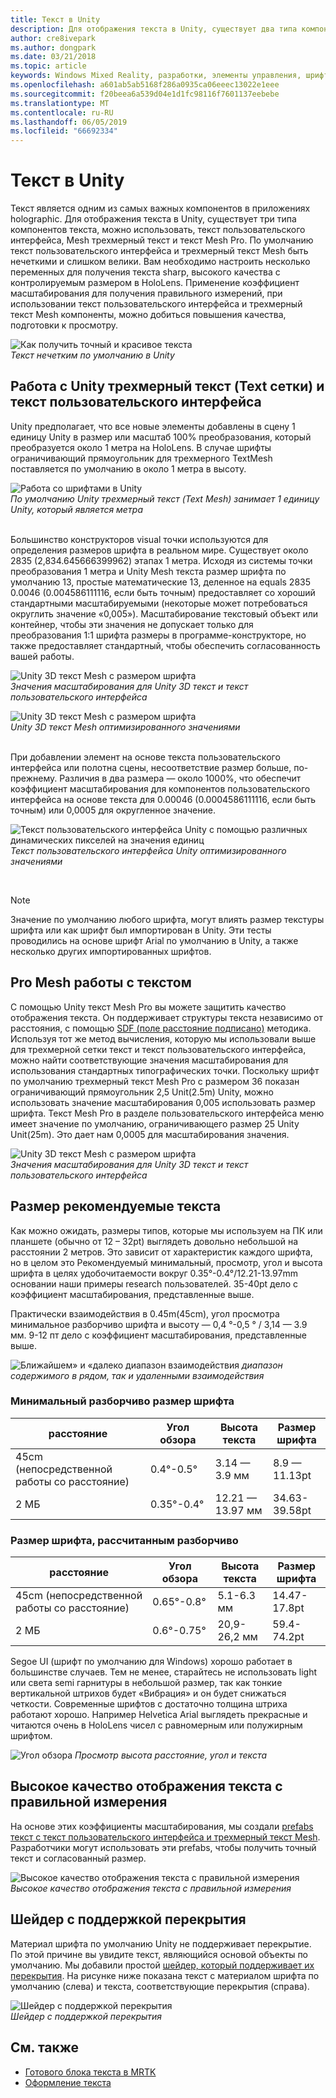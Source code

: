 ```yaml
---
title: Текст в Unity
description: Для отображения текста в Unity, существует два типа компонентов текста, можно использовать, текст пользовательского интерфейса и Mesh трехмерного текста.
author: cre8ivepark
ms.author: dongpark
ms.date: 03/21/2018
ms.topic: article
keywords: Windows Mixed Reality, разработки, элементы управления, шрифта, оформление, пользовательского интерфейса, ux
ms.openlocfilehash: a601ab5ab5168f286a0935ca06eeec13022e1eee
ms.sourcegitcommit: f20beea6a539d04e1d1fc98116f7601137eebebe
ms.translationtype: MT
ms.contentlocale: ru-RU
ms.lasthandoff: 06/05/2019
ms.locfileid: "66692334"
---
```

# <a name="text-in-unity"></a>Текст в Unity

Текст является одним из самых важных компонентов в приложениях holographic. Для отображения текста в Unity, существует три типа компонентов текста, можно использовать, текст пользовательского интерфейса, Mesh трехмерный текст и текст Mesh Pro. По умолчанию текст пользовательского интерфейса и трехмерный текст Mesh быть нечеткими и слишком велики. Вам необходимо настроить несколько переменных для получения текста sharp, высокого качества с контролируемым размером в HoloLens. Применение коэффициент масштабирования для получения правильного измерений, при использовании текст пользовательского интерфейса и трехмерный текст Mesh компоненты, можно добиться повышения качества, подготовки к просмотру.

![Как получить точный и красивое текста](images/hug-text-02-640px.png)<br>
*Текст нечетким по умолчанию в Unity*

## <a name="working-with-unitys-3d-texttext-mesh-and-ui-text"></a>Работа с Unity трехмерный текст (Text сетки) и текст пользовательского интерфейса

Unity предполагает, что все новые элементы добавлены в сцену 1 единицу Unity в размер или масштаб 100% преобразования, который преобразуется около 1 метра на HoloLens. В случае шрифты ограничивающий прямоугольник для трехмерного TextMesh поставляется по умолчанию в около 1 метра в высоту.

![Работа со шрифтами в Unity](images/640px-hug-text-03.png)<br>
*По умолчанию Unity трехмерный текст (Text Mesh) занимает 1 единицу Unity, который является метра*

<br>
Большинство конструкторов visual точки используются для определения размеров шрифта в реальном мире. Существует около 2835 (2,834.645666399962) этапах 1 метра. Исходя из системы точки преобразования 1 метра и Unity Mesh текста размер шрифта по умолчанию 13, простые математические 13, деленное на equals 2835 0.0046 (0.004586111116, если быть точным) предоставляет со хороший стандартными масштабируемыми (некоторые может потребоваться округлить значение «0,005»). Масштабирование текстовый объект или контейнер, чтобы эти значения не допускает только для преобразования 1:1 шрифта размеры в программе-конструкторе, но также предоставляет стандартный, чтобы обеспечить согласованность вашей работы.

![Unity 3D текст Mesh с размером шрифта](images/Text_In_Unity_Measurements1.png)<br>
*Значения масштабирования для Unity 3D текст и текст пользовательского интерфейса*

![Unity 3D текст Mesh с размером шрифта](images/hug-text-05-1000px.png)<br>
*Unity 3D текст Mesh оптимизированного значениями*

<br>
При добавлении элемент на основе текста пользовательского интерфейса или полотна сцены, несоответствие размер больше, по-прежнему. Различия в два размера — около 1000%, что обеспечит коэффициент масштабирования для компонентов пользовательского интерфейса на основе текста для 0.00046 (0.0004586111116, если быть точным) или 0,0005 для округленное значение.

![Текст пользовательского интерфейса Unity с помощью различных динамических пикселей на значения единиц](images/hug-text-04-1000px.png)<br>
*Текст пользовательского интерфейса Unity оптимизированного значениями*

<br>

>[!NOTE]
>Значение по умолчанию любого шрифта, могут влиять размер текстуры шрифта или как шрифт был импортирован в Unity. Эти тесты проводились на основе шрифт Arial по умолчанию в Unity, а также несколько других импортированных шрифтов.

## <a name="working-with-text-mesh-pro"></a>Pro Mesh работы с текстом

С помощью Unity текст Mesh Pro вы можете защитить качество отображения текста. Он поддерживает структуры текста независимо от расстояния, с помощью [SDF (поле расстояние подписано)](https://steamcdn-a.akamaihd.net/apps/valve/2007/SIGGRAPH2007_AlphaTestedMagnification.pdf) методика. Используя тот же метод вычисления, которую мы использовали выше для трехмерной сетки текст и текст пользовательского интерфейса, можно найти соответствующие значения масштабирования для использования стандартных типографических точки. Поскольку шрифт по умолчанию трехмерный текст Mesh Pro с размером 36 показан ограничивающий прямоугольник 2,5 Unit(2.5m) Unity, можно использовать значение масштабирования 0,005 использовать размер шрифта. Текст Mesh Pro в разделе пользовательского интерфейса меню имеет значение по умолчанию, ограничивающего размер 25 Unity Unit(25m). Это дает нам 0,0005 для масштабирования значения.

![Unity 3D текст Mesh с размером шрифта](images/Text_In_Unity_Measurements2.png)<br>
*Значения масштабирования для Unity 3D текст и текст пользовательского интерфейса*

## <a name="recommended-text-size"></a>Размер рекомендуемые текста
Как можно ожидать, размеры типов, которые мы используем на ПК или планшете (обычно от 12 – 32pt) выглядеть довольно небольшой на расстоянии 2 метров. Это зависит от характеристик каждого шрифта, но в целом это Рекомендуемый минимальный, просмотр, угол и высота шрифта в целях удобочитаемости вокруг 0.35°-0.4°/12.21-13.97mm основании наши примеры research пользователей. 35-40pt дело с коэффициент масштабирования, представленные выше. 

Практически взаимодействия в 0.45m(45cm), угол просмотра минимальное разборчиво шрифта и высоту — 0,4 °-0,5 ° / 3,14 — 3.9 мм. 9-12 пт дело с коэффициент масштабирования, представленные выше.

![Ближайшем» и «далеко диапазон взаимодействия](images/typography-distance-1000px.jpg)
*диапазон содержимого в рядом, так и удаленными взаимодействия*

### <a name="the-minimum-legible-font-size"></a>Минимальный разборчиво размер шрифта
| расстояние | Угол обзора | Высота текста | Размер шрифта |
|---------|---------|---------|---------|
| 45cm (непосредственной работы со расстояние) | 0.4°-0.5° | 3.14 — 3.9 мм | 8.9 — 11.13pt |
| 2 МБ | 0.35°-0.4° | 12.21 — 13.97 мм | 34.63-39.58pt |


### <a name="the-comfortably-legible-font-size"></a>Размер шрифта, рассчитанным разборчиво
| расстояние | Угол обзора | Высота текста | Размер шрифта |
|---------|---------|---------|---------|
| 45cm (непосредственной работы со расстояние) | 0.65°-0.8° | 5.1-6.3 мм | 14.47-17.8pt |
| 2 МБ | 0.6°-0.75° | 20,9-26,2 мм | 59.4-74.2pt |

Segoe UI (шрифт по умолчанию для Windows) хорошо работает в большинстве случаев. Тем не менее, старайтесь не использовать light или света semi гарнитуры в небольшой размер, так как тонкие вертикальной штрихов будет «Вибрация» и он будет снижаться четкости. Современные шрифтов с достаточно толщина штриха работают хорошо. Например Helvetica Arial выглядеть прекрасные и читаются очень в HoloLens чисел с равномерным или полужирным шрифтом.


![Угол обзора](images/Text_In_Unity_ViewingAngle.jpg)
*Просмотр высота расстояние, угол и текста*

## <a name="sharp-text-rendering-quality-with-proper-dimension"></a>Высокое качество отображения текста с правильной измерения

На основе этих коэффициенты масштабирования, мы создали [prefabs текст с текст пользовательского интерфейса и трехмерный текст Mesh](https://github.com/Microsoft/MixedRealityToolkit-Unity/tree/mrtk_release/Assets/MixedRealityToolkit.SDK/StandardAssets/Prefabs/Text). Разработчики могут использовать эти prefabs, чтобы получить точный текст и согласованный размер.

![Высокое качество отображения текста с правильной измерения](images/hug-text-06-1000px.png)<br>
*Высокое качество отображения текста с правильной измерения*

## <a name="shader-with-occlusion-support"></a>Шейдер с поддержкой перекрытия

Материал шрифта по умолчанию Unity не поддерживает перекрытие. По этой причине вы увидите текст, являющийся основой объекты по умолчанию. Мы добавили простой [шейдер, который поддерживает их перекрытия](https://github.com/microsoft/MixedRealityToolkit-Unity/blob/mrtk_release/Assets/MixedRealityToolkit/StandardAssets/Shaders/Text3DShader.shader). На рисунке ниже показана текст с материалом шрифта по умолчанию (слева) и текста, соответствующие перекрытия (справа).

![Шейдер с поддержкой перекрытия](images/hug-text-07-1000px.png)<br>
*Шейдер с поддержкой перекрытия*


## <a name="see-also"></a>См. также
* [Готового блока текста в MRTK](https://github.com/Microsoft/MixedRealityToolkit-Unity/tree/mrtk_release/Assets/MixedRealityToolkit.SDK/StandardAssets/Prefabs/Text)
* [Оформление текста](typography.md)

 
